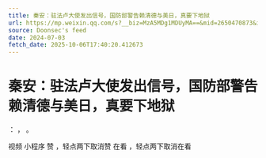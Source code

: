 ```yaml
---
title: 秦安：驻法卢大使发出信号，国防部警告赖清德与美日，真要下地狱
url: https://mp.weixin.qq.com/s?__biz=MzA5MDg1MDUyMA==&mid=2650470873&idx=1&sn=d8be51493f1ef89d39e3027b4998f6ca
source: Doonsec's feed
date: 2024-07-03
fetch_date: 2025-10-06T17:40:20.412673
---
```


# 秦安：驻法卢大使发出信号，国防部警告赖清德与美日，真要下地狱

：
，
。

视频
小程序
赞
，轻点两下取消赞
在看
，轻点两下取消在看